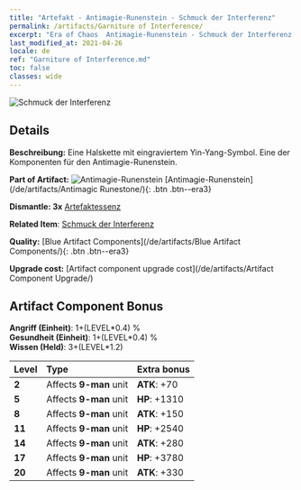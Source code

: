 ```yaml
---
title: "Artefakt - Antimagie-Runenstein - Schmuck der Interferenz"
permalink: /artifacts/Garniture of Interference/
excerpt: "Era of Chaos  Antimagie-Runenstein - Schmuck der Interferenz. Eine Halskette mit eingraviertem Yin-Yang-Symbol. Eine der Komponenten für den Antimagie-Runenstein."
last_modified_at: 2021-04-26
locale: de
ref: "Garniture of Interference.md"
toc: false
classes: wide
---
```


 ![Schmuck der Interferenz](/images/t/artifact_40231.png)



## Details

 **Beschreibung:** Eine Halskette mit eingraviertem Yin-Yang-Symbol. Eine der Komponenten für den Antimagie-Runenstein.

 **Part of Artifact:** ![Antimagie-Runenstein](/images/t/icon_artifact_23.png) [Antimagie-Runenstein](/de/artifacts/Antimagic Runestone/){: .btn .btn--era3}

 **Dismantle: 3x** [Artefaktessenz](/ItemsDE/con_905/)

 **Related Item**: [Schmuck der Interferenz](/ItemsDE/art_118/)

 **Quality:** [Blue Artifact Components](/de/artifacts/Blue Artifact Components/){: .btn .btn--era3}

 **Upgrade cost:** [Artifact component upgrade cost](/de/artifacts/Artifact Component Upgrade/)

## Artifact Component Bonus

  **Angriff (Einheit)**: 1+(LEVEL\*0.4) %<br/>**Gesundheit (Einheit)**: 1+(LEVEL\*0.4) %<br/>**Wissen (Held)**: 3+(LEVEL\*1.2)

  |  Level  | Type |    Extra bonus  | 
  |:--------|:-----|:----------------| 
  | **2** | Affects **9-man** unit | **ATK**: +70 | 
  | **5** | Affects **9-man** unit | **HP**: +1310 | 
  | **8** | Affects **9-man** unit | **ATK**: +150 | 
  | **11** | Affects **9-man** unit | **HP**: +2540 | 
  | **14** | Affects **9-man** unit | **ATK**: +280 | 
  | **17** | Affects **9-man** unit | **HP**: +3780 | 
  | **20** | Affects **9-man** unit | **ATK**: +330 | 

